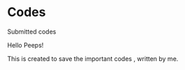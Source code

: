 # Codes
Submitted codes

Hello Peeps!

This is created to save the important codes , written by me.
